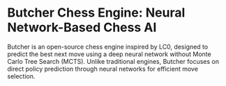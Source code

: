 # Butcher Chess Engine: Neural Network-Based Chess AI
Butcher is an open-source chess engine inspired by LC0, designed to predict the best next move using a deep neural network without Monte Carlo Tree Search (MCTS). Unlike traditional engines, Butcher focuses on direct policy prediction through neural networks for efficient move selection.

